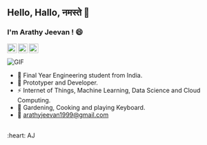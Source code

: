 ## Hello, Hallo, नमस्ते 👋

### I'm Arathy Jeevan ! :smile:

<a href="https://twitter.com">
  <img align="left" alt="Arathy Jeevan | Twitter" width="22px" src="https://cdn.jsdelivr.net/npm/simple-icons@v3/icons/twitter.svg" />
</a>
<a href="https://www.linkedin.com/in/arathy-jeevan">
  <img align="left" alt="Arathy's LinkdeIN" width="22px" src="https://cdn.jsdelivr.net/npm/simple-icons@v3/icons/linkedin.svg" />
</a>
<a href="https://www.instagram.com/aj_onthefloor/">
  <img align="left" alt="Arathy Jeevan's Instagram" width="22px" src="https://cdn.jsdelivr.net/npm/simple-icons@v3/icons/instagram.svg" />
</a>


<br />
<br />
<img align="center" alt="GIF" src="https://media.giphy.com/media/L1R1tvI9svkIWwpVYr/giphy.gif" />
<br />

- 🙍 Final Year Engineering student from India. 
- 🔭 Prototyper and Developer.
- ⚡ Internet of Things, Machine Learning, Data Science and Cloud Computing.
- 🌱 Gardening, Cooking and playing Keyboard.
- 💬 arathyjeevan1999@gmail.com


  
 
 <br />
 :heart: AJ
